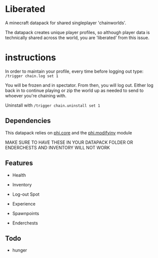 # Liberated
A minecraft datapack for shared singleplayer 'chainworlds'.

The datapack creates unique player profiles, so although player data is technically shared across the world, you are 'liberated' from this issue. 

# instructions

In order to maintain your profile, every time before logging out type: `/trigger chain.log set 1`

You will be frozen and in spectator. From then, you will log out. Either log back in to continue playing or zip the world up as needed to send to whoever you're chaining with.

Uninstall with `/trigger chain.uninstall set 1`

## Dependencies

This datapack relies on [phi.core](https://github.com/MinecraftPhi/MinecraftPhi-modules/tree/master/phi.core/src) and the [phi.modifyinv](https://github.com/MinecraftPhi/MinecraftPhi-modules/tree/master/phi.modifyinv/src) module

MAKE SURE TO HAVE THESE IN YOUR DATAPACK FOLDER OR ENDERCHESTS AND INVENTORY WILL NOT WORK

## Features
- Health

- Inventory

- Log-out Spot

- Experience

- Spawnpoints

- Enderchests

## Todo

- hunger
